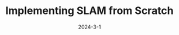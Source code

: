 ---
layout: default
modal-id: 8
title: Implementing SLAM from Scratch
short-caption: EKF SLAM
date: 2024-3-1
img: SLAM.gif
youtube: https://youtu.be/oW_I_jkgkAg
alt: image-alt
project-date: 2024-3-1
category: Extended Kalman Filter, SLAM, Simulation, C++
github: https://github.com/ME495-Navigation/slam-project-JihaiZhao
link: EKF_SLAM
# description: <h4><strong>Video Demo</strong></h4><iframe width="700" height="450" src="https://www.youtube.com/embed/oW_I_jkgkAg" title="YouTube video player" frameborder="0" allow="accelerometer; autoplay; clipboard-write; encrypted-media; gyroscope; picture-in-picture; web-share" allowfullscreen></iframe><p style="text-align:left;">This project consists of several ROS packages</p><h4>turtlelib Library</h4><p style="text-align:left;">A library for handling transformations in SE(2) and other turtlebot-related math which include</p><ul><li><p style="text-align:left;">geometry2d - Handles 2D geometry primitives.</p></li><li><p style="text-align:left;">se2d - Handles 2D rigid body transformations.</p></li><li><p style="text-align:left;">frame_main - Performs some rigid body computations based on user input.</p></li><li><p style="text-align:left;">diff_drive - Includes all functions related to the kinematics of wheeled mobile robots.</p></li></ul><h4>nuturtle_description</h4><p style="text-align:left;">URDF files for Nuturtle turtlebot3_burger. Able to display multiple turtlebot3 models in rviz, each appearing with a different color. Also be able to change the physical properties of the robot by editing a yaml file.</p><img class="img-responsive" src="img/SLAM/nusim2.png" alt='Nuturtle Description' /><h4>nusim</h4><p  style="text-align:left;">Create the basic environment for the robot. Allow the robot to move, according to simulated kinematics, but through the same publisher/subscriber interface that an actual turtlebot uses.</p><h4>nuslam</h4><h4 style="text-align:left;">EKF SLAM</h4><p style="text-align:left;">The primary component of this project is the implementation of feature-based extended Kalman filter simultaneous localization and mapping (<a href='https://www.cs.unc.edu/~welch/media/pdf/kalman_intro.pdf'>EKF-SLAM</a>). The EKF-SLAM algorithm consisted of three steps<span>:</span> initialization, prediction, and update. At each timestep, odometry and sensor measurements were used to estimate the state of the robot and landmarks. The prediction step updated the estimate of the full state vector and propagated uncertainty using the linearized state transition model. The update step involved computing the theoretical measurement given the current state estimate, the Kalman gain, the posterior state update, and the posterior covariance.</p><br><h4 style="text-align:left;">Landmark Detection</h4><p style="text-align:left;">To detect cylindrical landmarks, the landmarks node reads LIDAR data and divides the data into clusters, and then performs supervised (circular regression) learning on each of the clusters to determine which of the clusters should be counted as landmarks. </p><img class="img-responsive" src="img/SLAM/landmark.png" alt='Land Mark Detection' />
---